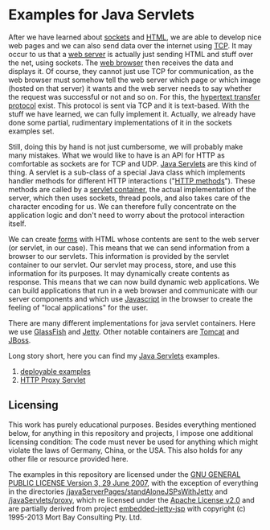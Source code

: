 # Examples for Java Servlets

After we have learned about [sockets](http://github.com/thomasWeise/distributedComputingExamples/tree/master/sockets/) and [HTML](http://github.com/thomasWeise/distributedComputingExamples/tree/master/html/), we are able to develop nice web pages and we can also send data over the internet using [TCP](https://en.wikipedia.org/wiki/Transmission_Control_Protocol). It may occur to us that a [web server](https://en.wikipedia.org/wiki/Web_server) is actually just sending HTML and stuff over the net, using sockets. The [web browser](https://en.wikipedia.org/wiki/Web_browser) then receives the data and displays it. Of course, they cannot just use TCP for communication, as the web browser must somehow tell the web server which page or which image (hosted on that server) it wants and the web server needs to say whether the request was successful or not and so on. For this, the [hypertext transfer protocol](https://en.wikipedia.org/wiki/Hypertext_Transfer_Protocol) exist. This protocol is sent via TCP and it is text-based. With the stuff we have learned, we can fully implement it. Actually, we already have done some partial, rudimentary implementations of it in the sockets examples set.

Still, doing this by hand is not just cumbersome, we will probably make many mistakes. What we would like to have is an API for HTTP as comfortable as sockets are for TCP and UDP. [Java Servlets](https://en.wikipedia.org/wiki/Java_Servlet) are this kind of thing. A servlet is a sub-class of a special Java class which implements handler methods for different HTTP interactions ("[HTTP methods](https://en.wikipedia.org/wiki/Hypertext_Transfer_Protocol#Request_methods)"). These methods are called by a [servlet container](https://en.wikipedia.org/wiki/Web_container), the actual implementation of the server, which then uses sockets, thread pools, and also takes care of the character encoding for us. We can therefore fully concentrate on the application logic and don't need to worry about the protocol interaction itself.

We can create [forms](https://en.wikipedia.org/wiki/Form_%28HTML%29) with HTML whose contents are sent to the web server (or servlet, in our case). This means that we can send information from a browser to our servlets. This information is provided by the servlet container to our servlet. Our servlet may process, store, and use this information for its purposes. It may dynamically create contents as response. This means that we can now build dynamic web applications. We can build applications that run in a web browser and communicate with our server components and which use [Javascript](https://en.wikipedia.org/wiki/JavaScript) in the browser to create the feeling of "local applications" for the user.

There are many different implementations for java servlet containers. Here we use [GlassFish](https://glassfish.java.net/) and [Jetty](http://www.eclipse.org/jetty/). Other notable containers are [Tomcat](http://tomcat.apache.org/) and [JBoss](http://www.jboss.org/).

Long story short, here you can find my [Java Servlets](https://en.wikipedia.org/wiki/Java_Servlet) examples.

1. [deployable examples](http://github.com/thomasWeise/distributedComputingExamples/tree/master/javaServlets/examples)
2. [HTTP Proxy Servlet](http://github.com/thomasWeise/distributedComputingExamples/tree/master/javaServlets/proxy)

## Licensing

This work has purely educational purposes. Besides everything mentioned below, for anything in this repository and projects, I impose one additional licensing condition: The code must never be used for anything which might violate the laws of Germany, China, or the USA. This also holds for any other file or resource provided here.

The examples in this repository are licensed under the [GNU GENERAL PUBLIC LICENSE Version 3, 29 June 2007](http://github.com/thomasWeise/distributedComputingExamples/tree/master/LICENSE), with the exception of everything in the directories [/javaServerPages/standAloneJSPsWithJetty](http://github.com/thomasWeise/distributedComputingExamples/tree/master/javaServerPages/standAloneJSPsWithJetty) and [/javaServlets/proxy](http://github.com/thomasWeise/distributedComputingExamples/tree/master/javaServlets/proxy), which re licensed under the [Apache License v2.0](http://www.opensource.org/licenses/apache2.0.php) and are partially derived from project [embedded-jetty-jsp](https://github.com/jetty-project/embedded-jetty-jsp) with copyright (c) 1995-2013 Mort Bay Consulting Pty. Ltd.
